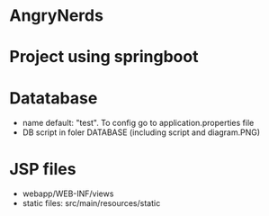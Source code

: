 # AngryNerds
# Project using springboot
# Datatabase 
- name default: "test". To config go to application.properties file
- DB script in foler DATABASE (including script and diagram.PNG)
# JSP files
- webapp/WEB-INF/views
- static files: src/main/resources/static
